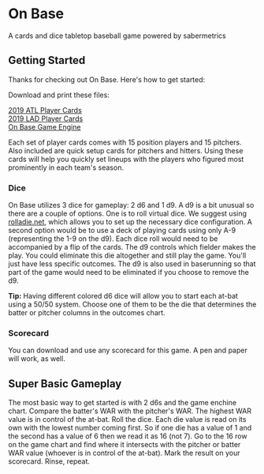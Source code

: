 # On Base
A cards and dice tabletop baseball game powered by sabermetrics

## Getting Started
Thanks for checking out On Base. Here's how to get started:

Download and print these files:

[2019 ATL Player Cards](https://github.com/brianhaferkamp/onbase/raw/main/2019%20ATL%20Player%20Cards.pdf)\
[2019 LAD Player Cards](https://github.com/brianhaferkamp/onbase/raw/main/2019%20LAD%20Player%20Cards.pdf)\
[On Base Game Engine](https://github.com/brianhaferkamp/onbase/raw/main/On%20Base%20Play%20Chart.pdf)

Each set of player cards comes with 15 position players and 15 pitchers. Also included are quick setup cards for pitchers and hitters. Using these cards will help you quickly set lineups with the players who figured most prominently in each team's season. 

### Dice
On Base utilizes 3 dice for gameplay: 2 d6 and 1 d9. A d9 is a bit unusual so there are a couple of options. One is to roll virtual dice. We suggest using [rolladie.net](https://rolladie.net/#!numbers=1&high=6&length=1&sets=1-1-6%7C1-1-9&last_roll_only=false&totals_only=false&start=false), which allows you to set up the necessary dice configuration. A second option would be to use a deck of playing cards using only A-9 (representing the 1-9 on the d9). Each dice roll would need to be accompanied by a flip of the cards. The d9 controls which fielder makes the play. You could eliminate this die altogether and still play the game. You'll just have less specific outcomes. The d9 is also used in baserunning so that part of the game would need to be eliminated if you choose to remove the d9.

**Tip:** Having different colored d6 dice will allow you to start each at-bat using a 50/50 system. Choose one of them to be the die that determines the batter or pitcher columns in the outcomes chart.

### Scorecard
You can download and use any scorecard for this game. A pen and paper will work, as well.

## Super Basic Gameplay
The most basic way to get started is with 2 d6s and the game enchine chart. Compare the batter's WAR with the pitcher's WAR. The highest WAR value is in control of the at-bat. Roll the dice. Each die value is read on its own with the lowest number coming first. So if one die has a value of 1 and the second has a value of 6 then we read it as 16 (not 7). Go to the 16 row on the game chart and find where it intersects with the pitcher or batter WAR value (whoever is in control of the at-bat). Mark the result on your scorecard. Rinse, repeat.
